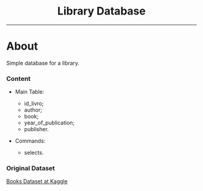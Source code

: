 <h1 align="center">Library Database</h1>

---

# About

Simple database for a library.

### Content
- Main Table:
  - id_livro;
  - author;
  - book;
  - year_of_publication;
  - publisher.

- Commands:
  - selects.


### Original Dataset
[Books Dataset at Kaggle](https://www.kaggle.com/datasets/saurabhbagchi/books-dataset?resource=download)


